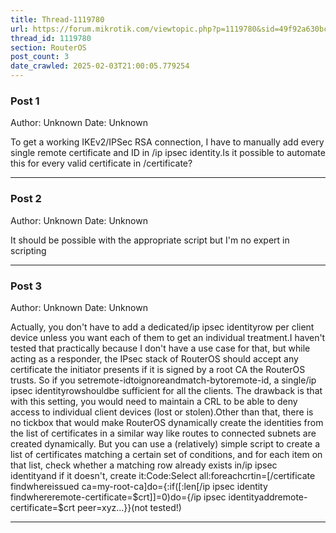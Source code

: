 ```yaml
---
title: Thread-1119780
url: https://forum.mikrotik.com/viewtopic.php?p=1119780&sid=49f92a630bc7970d8ca50523be880e8f#p1119780
thread_id: 1119780
section: RouterOS
post_count: 3
date_crawled: 2025-02-03T21:00:05.779254
---
```


### Post 1
Author: Unknown
Date: Unknown

To get a working IKEv2/IPSec RSA connection, I have to manually add every single remote certificate and ID in /ip ipsec identity.Is it possible to automate this for every valid certificate in /certificate?

---
### Post 2
Author: Unknown
Date: Unknown

It should be possible with the appropriate script but I'm no expert in scripting

---
### Post 3
Author: Unknown
Date: Unknown

Actually, you don't have to add a dedicated/ip ipsec identityrow per client device unless you want each of them to get an individual treatment.I haven't tested that practically because I don't have a use case for that, but while acting as a responder, the IPsec stack of RouterOS should accept any certificate the initiator presents if it is signed by a root CA the RouterOS trusts. So if you setremote-idtoignoreandmatch-bytoremote-id, a single/ip ipsec identityrowshouldbe sufficient for all the clients. The drawback is that with this setting, you would need to maintain a CRL to be able to deny access to individual client devices (lost or stolen).Other than that, there is no tickbox that would make RouterOS dynamically create the identities from the list of certificates in a similar way like routes to connected subnets are created dynamically. But you can use a (relatively) simple script to create a list of certificates matching a certain set of conditions, and for each item on that list, check whether a matching row already exists in/ip ipsec identityand if it doesn't, create it:Code:Select all:foreachcrtin=[/certificate findwhereissued ca=my-root-ca]do={:if([:len[/ip ipsec identity findwhereremote-certificate=$crt]]=0)do={/ip ipsec identityaddremote-certificate=$crt peer=xyz...}}(not tested!)

---
